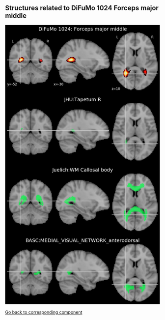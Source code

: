 


## Structures related to DiFuMo 1024 Forceps major middle

![462](462.jpg "Structures related to DiFuMo 1024 Forceps major middle")

[Go back to corresponding component](https://parietal-inria.github.io/DiFuMo/1024/html/462.html)